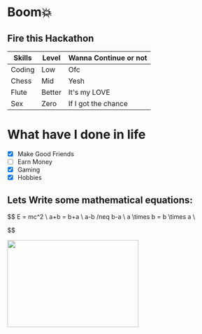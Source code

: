 # Boom💥
## Fire this Hackathon

| Skills | Level | Wanna Continue or not |
| ------- | ------ | ----- |
| Coding | Low | Ofc |
| Chess | Mid | Yesh |
| Flute | Better | It's my LOVE |
| Sex | Zero | If I got the chance |

# What have I done in life
- [x] Make Good Friends
- [ ] Earn Money
- [x] Gaming
- [x] Hobbies

## Lets Write some mathematical equations:

$$
E = mc^2 \\
a+b = b+a \\
a-b /neq b-a \\
a \times b = b \times a \\

$$



<img src="https://budleaf.com/wp-content/uploads/2023/08/Adrak-masala-chai-scaled.jpeg" width="300" height="200">

